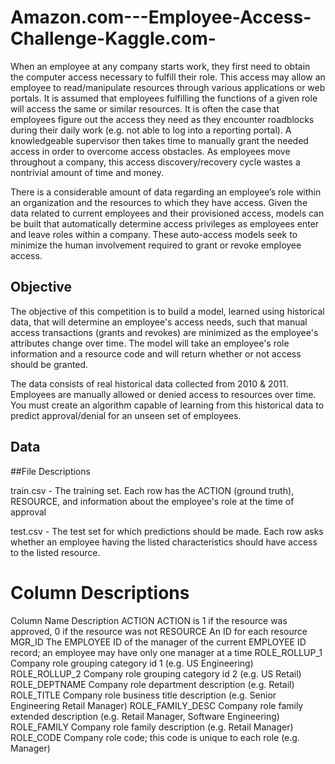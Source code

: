 # Amazon.com---Employee-Access-Challenge-Kaggle.com-

When an employee at any company starts work, they first need to obtain the computer access necessary to fulfill their role. This access may allow an employee to read/manipulate resources through various applications or web portals. It is assumed that employees fulfilling the functions of a given role will access the same or similar resources. It is often the case that employees figure out the access they need as they encounter roadblocks during their daily work (e.g. not able to log into a reporting portal). A knowledgeable supervisor then takes time to manually grant the needed access in order to overcome access obstacles. As employees move throughout a company, this access discovery/recovery cycle wastes a nontrivial amount of time and money.

There is a considerable amount of data regarding an employee’s role within an organization and the resources to which they have access. Given the data related to current employees and their provisioned access, models can be built that automatically determine access privileges as employees enter and leave roles within a company. These auto-access models seek to minimize the human involvement required to grant or revoke employee access.

## Objective

The objective of this competition is to build a model, learned using historical data, that will determine an employee's access needs, such that manual access transactions (grants and revokes) are minimized as the employee's attributes change over time. The model will take an employee's role information and a resource code and will return whether or not access should be granted.

The data consists of real historical data collected from 2010 & 2011.  Employees are manually allowed or denied access to resources over time. You must create an algorithm capable of learning from this historical data to predict approval/denial for an unseen set of employees. 

## Data 
##File Descriptions

train.csv - The training set. Each row has the ACTION (ground truth), RESOURCE, and information about the employee's role at the time of approval

test.csv - The test set for which predictions should be made.  Each row asks whether an employee having the listed characteristics should have access to the listed resource.

# Column Descriptions

Column Name	Description
ACTION	ACTION is 1 if the resource was approved, 0 if the resource was not
RESOURCE	An ID for each resource
MGR_ID	The EMPLOYEE ID of the manager of the current EMPLOYEE ID record; an employee may have only one manager at a time
ROLE_ROLLUP_1	Company role grouping category id 1 (e.g. US Engineering)
ROLE_ROLLUP_2	Company role grouping category id 2 (e.g. US Retail)
ROLE_DEPTNAME	Company role department description (e.g. Retail)
ROLE_TITLE	Company role business title description (e.g. Senior Engineering Retail Manager)
ROLE_FAMILY_DESC	Company role family extended description (e.g. Retail Manager, Software Engineering)
ROLE_FAMILY	Company role family description (e.g. Retail Manager)
ROLE_CODE	Company role code; this code is unique to each role (e.g. Manager)
